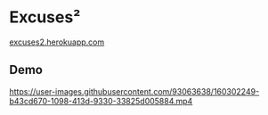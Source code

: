 # Excuses²
<a href='excuses2.herokuapp.com'>excuses2.herokuapp.com</a>

## Demo
https://user-images.githubusercontent.com/93063638/160302249-b43cd670-1098-413d-9330-33825d005884.mp4
